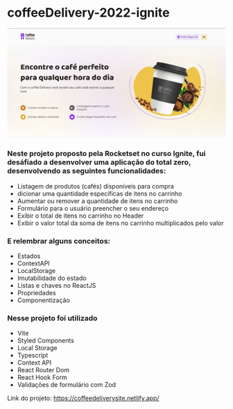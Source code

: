 # coffeeDelivery-2022-ignite
<img alt="CoffeeDelivery" title="Plant Manager" src="https://github.com/IgorSaturno/coffeeDelivery-2022-ignite/raw/master/public/bannercoffeedelivery.png" />

### Neste projeto proposto pela Rocketset no curso Ignite, fui desáfiado a desenvolver uma aplicação do total zero, desenvolvendo as seguintes funcionalidades:
* Listagem de produtos (cafés) disponíveis para compra
* dicionar uma quantidade específicas de itens no carrinho
* Aumentar ou remover a quantidade de itens no carrinho
* Formulário para o usuário preencher o seu endereço
* Exibir o total de itens no carrinho no Header
* Exibir o valor total da soma de itens no carrinho multiplicados pelo valor 

### E relembrar alguns conceitos:
* Estados
* ContextAPI
* LocalStorage
* Imutabilidade do estado
* Listas e chaves no ReactJS
* Propriedades
* Componentização

### Nesse projeto foi utilizado

* Vite
* Styled Components
* Local Storage
* Typescript
* Context API
* React Router Dom
* React Hook Form
* Validações de formulário com Zod

Link do projeto: https://coffeedeliverysite.netlify.app/
